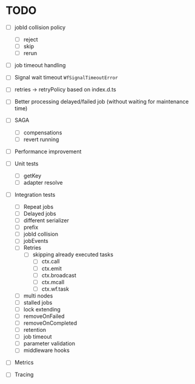 # TODO

- [ ] jobId collision policy
  - [ ] reject
  - [ ] skip
  - [ ] rerun

- [ ] job timeout handling
- [ ] Signal wait timeout `WfSignalTimeoutError`
- [ ] retries -> retryPolicy based on index.d.ts

- [ ] Better processing delayed/failed job (without waiting for maintenance time)

- [ ] SAGA
  - [ ] compensations
  - [ ] revert running

- [ ] Performance improvement
- [ ] Unit tests
  - [ ] getKey
  - [ ] adapter resolve
- [ ] Integration tests
  - [ ] Repeat jobs
  - [ ] Delayed jobs
  - [ ] different serializer
  - [ ] prefix
  - [ ] jobId collision
  - [ ] jobEvents
  - [ ] Retries
    - [ ] skipping already executed tasks
      - [ ] ctx.call
      - [ ] ctx.emit
      - [ ] ctx.broadcast
      - [ ] ctx.mcall
      - [ ] ctx.wf.task
  - [ ] multi nodes
  - [ ] stalled jobs
  - [ ] lock extending
  - [ ] removeOnFailed
  - [ ] removeOnCompleted
  - [ ] retention
  - [ ] job timeout
  - [ ] parameter validation
  - [ ] middleware hooks
- [ ] Metrics
- [ ] Tracing
